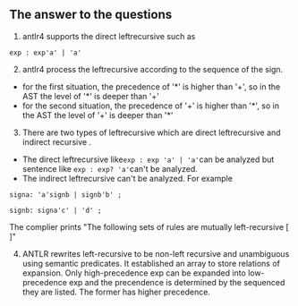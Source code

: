 ## The answer to the questions
1. antlr4 supports the direct leftrecursive such as
```
exp : exp'a' | 'a'
```

2. antlr4 process the leftrecursive according to the sequence of the sign.
- for the first situation, the precedence of '\*' is higher than '+', so in the AST the level of '\*' is deeper than '+'
- for the second situation, the precedence of '+' is higher than '\*', so in the AST the level of '+' is deeper than '\*'

3. There are two types of leftrecursive which are direct leftrecursive and indirect recursive .
- The direct leftrecursive like``` exp : exp 'a' | 'a' ```can be analyzed but sentence like ``` exp : exp? 'a' ```can't be analyzed.
- The indirect leftrecursive can't be analyzed. For example
```
signa: 'a'signb | signb'b' ;

signb: signa'c' | 'd' ;
```
The complier prints "The following sets of rules are mutually left-recursive [ ]"

4. ANTLR rewrites left-recursive to be non-left recursive and unambiguous using semantic predicates. It established an array to store relations of expansion. Only high-precedence exp can be expanded into low-precedence exp and the precendence is determined by the sequenced they are listed. The former has higher precedence.